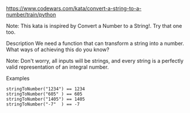 https://www.codewars.com/kata/convert-a-string-to-a-number/train/python

Note: This kata is inspired by Convert a Number to a String!. Try that one too.

Description
We need a function that can transform a string into a number. What ways of achieving this do you know?

Note: Don't worry, all inputs will be strings, and every string is a perfectly valid representation of an integral number.

Examples
```
stringToNumber("1234") == 1234
stringToNumber("605" ) == 605
stringToNumber("1405") == 1405
stringToNumber("-7"  ) == -7
```
